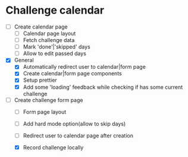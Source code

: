 # Challenge calendar

* [ ] Create calendar page
  * [ ] Calendar page layout
  * [ ] Fetch challenge data
  * [ ] Mark 'done'|'skipped' days
  * [ ] Allow to edit passed days
* [x] General
  * [x] Automatically redirect user to calendar|form page
  * [x] Create calendar|form page components
  * [x] Setup prettier
  * [x] Add some 'loading' feedback while checking if has some current challenge
* [ ] Create challenge form page
  * [ ] Form page layout
  * [ ] Add hard mode option(allow to skip days)
  * [ ] Redirect user to calendar page after creation
  * [x] Record challenge locally 
  